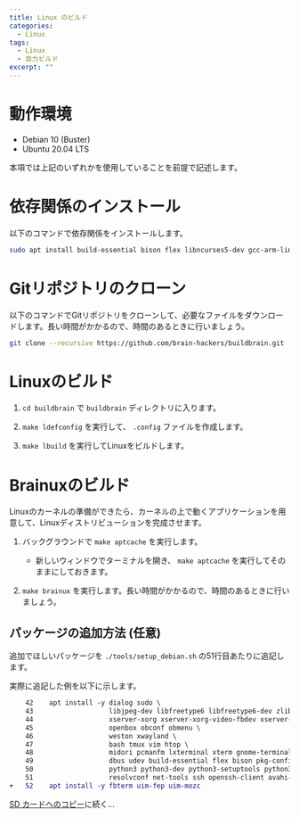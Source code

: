 ```yaml
---
title: Linux のビルド 
categories:
  - Linux
tags:
  - Linux
  - 自力ビルド
excerpt: ""
---
```



# 動作環境

- Debian 10 (Buster)
- Ubuntu 20.04 LTS

本項では上記のいずれかを使用していることを前提で記述します。


# 依存関係のインストール

以下のコマンドで依存関係をインストールします。

```sh
sudo apt install build-essential bison flex libncurses5-dev gcc-arm-linux-gnueabi gcc-arm-linux-gnueabihf libssl-dev bc lzop qemu-user-static debootstrap kpartx
```


# Gitリポジトリのクローン

以下のコマンドでGitリポジトリをクローンして、必要なファイルをダウンロードします。長い時間がかかるので、時間のあるときに行いましょう。

```sh
git clone --recursive https://github.com/brain-hackers/buildbrain.git
```


# Linuxのビルド

1. `cd buildbrain` で `buildbrain` ディレクトリに入ります。

2. `make ldefconfig` を実行して、 `.config` ファイルを作成します。

3. `make lbuild` を実行してLinuxをビルドします。


# Brainuxのビルド

Linuxのカーネルの準備ができたら、カーネルの上で動くアプリケーションを用意して、Linuxディストリビューションを完成させます。

1. バックグラウンドで `make aptcache` を実行します。

   - 新しいウィンドウでターミナルを開き、 `make aptcache` を実行してそのままにしておきます。

2. `make brainux` を実行します。長い時間がかかるので、時間のあるときに行いましょう。


## パッケージの追加方法 (任意)

追加でほしいパッケージを `./tools/setup_debian.sh` の51行目あたりに追記します。

実際に追記した例を以下に示します。

```diff
    42    apt install -y dialog sudo \
    43                   libjpeg-dev libfreetype6 libfreetype6-dev zlib1g-dev \
    44                   xserver-xorg xserver-xorg-video-fbdev xserver-xorg-dev xorg-dev x11-apps \
    45                   openbox obconf obmenu \
    46                   weston xwayland \
    47                   bash tmux vim htop \
    48                   midori pcmanfm lxterminal xterm gnome-terminal fonts-noto-cjk \
    49                   dbus udev build-essential flex bison pkg-config autotools-dev libtool autoconf automake \
    50                   python3 python3-dev python3-setuptools python3-wheel python3-pip python3-smbus \
    51                   resolvconf net-tools ssh openssh-client avahi-daemon
+   52    apt install -y fbterm uim-fep uim-mozc
```

[SD カードへのコピー](/build/copy-sd-card/)に続く…

